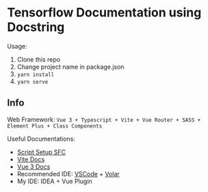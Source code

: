 # Tensorflow Documentation using Docstring

Usage:

1. Clone this repo
2. Change project name in package.json
3. `yarn install`
4. `yarn serve`

## Info

Web Framework: `Vue 3 + Typescript + Vite + Vue Router + SASS + Element Plus + Class Components`

Useful Documentations:

* [Script Setup SFC](https://v3.vuejs.org/api/sfc-script-setup.html#sfc-script-setup)
* [Vite Docs](https://vitejs.dev/guide/features.html)
* [Vue 3 Docs](https://v3.vuejs.org/)
* Recommended IDE: [VSCode](https://code.visualstudio.com/) + [Volar](https://marketplace.visualstudio.com/items?itemName=johnsoncodehk.volar)
* My IDE: IDEA + Vue Plugin

